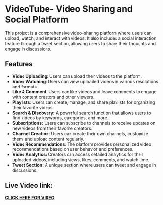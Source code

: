 # **VideoTube- Video Sharing and Social Platform**
This project is a comprehensive video-sharing platform where users can upload, watch, and interact with videos. It also includes a social interaction feature through a tweet section, allowing users to share their thoughts and engage in discussions.

## Features
- **Video Uploading**: Users can upload their videos to the platform.
- **Video Watching**: Users can view uploaded videos in various resolutions and formats.
- **Like & Comment**: Users can like videos and leave comments to engage with content creators and other viewers.
- **Playlists**: Users can create, manage, and share playlists for organizing their favorite videos.
- **Search & Discovery:** A powerful search function that allows users to find videos by keywords, categories, and more.
- **Subscriptions:** Users can subscribe to channels to receive updates on new videos from their favorite creators.
- **Channel Creation**: Users can create their own channels, customize them, and upload content regularly.
- **Video Recommendations**: The platform provides personalized video recommendations based on user behavior and preferences.
- **Video Analytics:** Creators can access detailed analytics for their uploaded videos, including views, likes, comments, and watch time.
- **Tweet Section:** A unique section where users can tweet and engage in discussions.

## Live Video link:
[**CLICK HERE FOR VIDEO**](https://youtu.be/Q246r98AExY)
